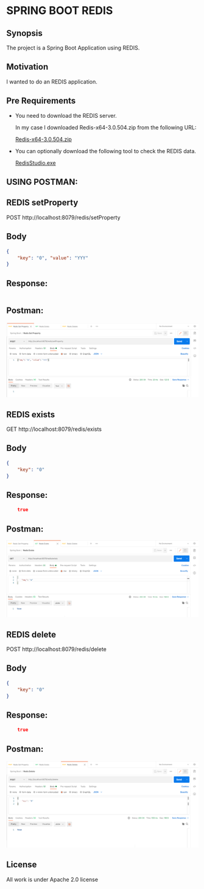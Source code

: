 # SPRING BOOT REDIS

## Synopsis

The project is a Spring Boot Application using REDIS. 

## Motivation

I wanted to do an REDIS application.

## Pre Requirements

- You need to download the REDIS server. 

  In my case I downloaded Redis-x64-3.0.504.zip from the following URL:
  
  [Redis-x64-3.0.504.zip](https://github.com/MicrosoftArchive/redis/releases)
  
- You can optionally download the following tool to check the REDIS data.

  [RedisStudio.exe](https://github.com/cinience/RedisStudio/releases)


USING POSTMAN:
--------------

REDIS setProperty
-----------------
POST
http://localhost:8079/redis/setProperty

Body
----
```json
{
    "key": "0", "value": "YYY"
}
```

Response:
---------
```json

```

Postman:
--------
![Postman setPorperty](images/setProperty.png)


REDIS exists
------------
GET
http://localhost:8079/redis/exists

Body
----
```json
{
    "key": "0"
}
```

Response:
---------
```json
    true
```

Postman:
--------
![Postman setPorperty](images/exists.png)


REDIS delete
------------
POST
http://localhost:8079/redis/delete

Body
----
```json
{
    "key": "0"
}
```

Response:
---------
```json
    true
```

Postman:
--------
![Postman setPorperty](images/delete.png)


## License

All work is under Apache 2.0 license